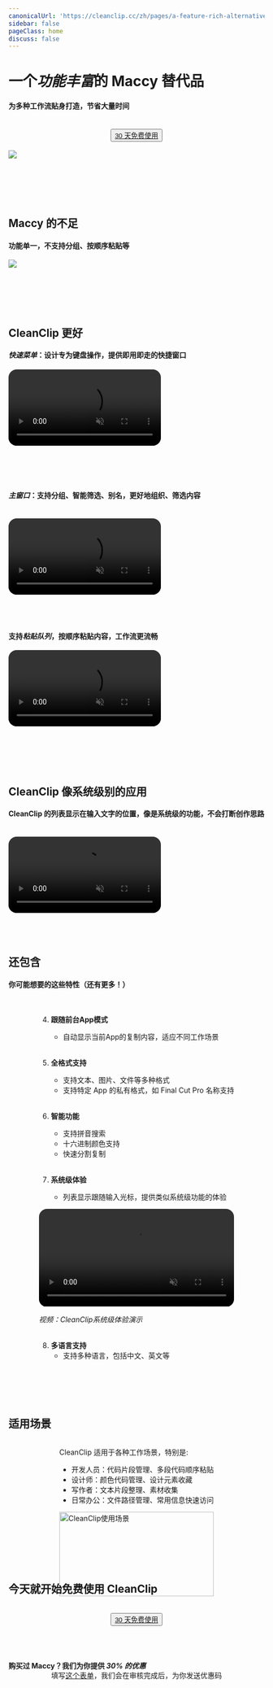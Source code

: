 ```yaml
---
canonicalUrl: 'https://cleanclip.cc/zh/pages/a-feature-rich-alternative-to-maccy'
sidebar: false
pageClass: home
discuss: false
---
```


<div class="present-home">

# 一个<em>功能丰富<span class="underline underline-12px"></span></em>的 Maccy 替代品
#### 为多种工作流贴身打造，节省大量时间

<br/>
<div style="display: flex; justify-content: center;">
  <div style="text-align: center">
    <!-- <img src="/images/twitter_card.webp"/> -->
    <button type="button" class="ant-btn ant-btn-primary ant-btn-round ant-btn-lg" style="">
      <!-- <a href="https://macaify.lemonsqueezy.com/checkout/buy/69bd0056-9182-4030-9aaf-bd0604db751b?embed=1&media=0&logo=0&desc=0&discount=0&enabled=114543" class="lemonsqueezy-button"> -->
      <a href="https://clip-purchase.macaify.com/freetrail">
                    30 天免费使用
      </a>
    </button>
  </div>
</div>

<br/>

<img src="/images/cleanclip-vs-paste.webp" class="img-fullwidth" />

<br/><br/><br/><br/>

## Maccy 的不足
#### 功能单一，不支持分组、按顺序粘贴等

<img src="/images/cleanclip-vs-maccy.png" class="img-fullwidth" />

<br/><br/><br/><br/>

## CleanClip 更好
#### <em>快速菜单<span class="underline underline-5px"></span></em>：设计专为键盘操作，提供即用即走的快捷窗口

<div class="rounded-video">
  <video autoplay muted loop>
      <source src="/videos/quickuse.mp4" type="video/mp4">
      <iframe src="/videos/quickuse.mp4" scrolling="no" border="0" frameborder="0" allow="autoplay; encrypted-media" allowfullscreen></iframe>
  </video>
</div>
<br/><br/><br/><br/>

#### <em>主窗口<span class="underline underline-5px"></span></em>：支持分组、智能筛选、别名，更好地组织、筛选内容
<br/>

<video autoplay muted loop>
    <source src="/videos/intro-1080.mp4" type="video/mp4">
    <iframe src="/videos/intro-1080.mp4" scrolling="no" border="0" frameborder="0" allow="autoplay; encrypted-media" allowfullscreen></iframe>
</video>
<br/><br/><br/><br/>

#### 支持<em>粘贴队列<span class="underline underline-5px"></span></em>，按顺序粘贴内容，工作流更流畅
<video autoplay muted loop>
    <source src="/videos/pastestack-split.mp4" type="video/mp4">
    <iframe src="/videos/pastestack-split.mp4" scrolling="no" border="0" frameborder="0" allow="autoplay; encrypted-media" allowfullscreen></iframe>
</video>

<br/><br/><br/><br/>

## CleanClip 像系统级别的应用
#### CleanClip 的列表显示在输入文字的位置，像是系统级的功能，不会打断创作思路
<br/>

<video autoplay muted loop>
    <source src="/videos/followcursor16x9.mp4" type="video/mp4">
    <iframe src="/videos/followcursor16x9.mp4" scrolling="no" border="0" frameborder="0" allow="autoplay; encrypted-media" allowfullscreen></iframe>
</video>
<br/><br/><br/><br/>

## 还包含
#### 你可能想要的这些特性（还有更多！）
<br/>

<div style="display: flex; justify-content: center;">
  <div class="center">

4. **跟随前台App模式**
   - 自动显示当前App的复制内容，适应不同工作场景
<br/><br/>

5. **全格式支持**
   - 支持文本、图片、文件等多种格式
   - 支持特定 App 的私有格式，如 Final Cut Pro 名称支持
<br/><br/>

6. **智能功能**
   - 支持拼音搜索
   - 十六进制颜色支持
   - 快速分割复制
<br/><br/>

7. **系统级体验**
   - 列表显示跟随输入光标，提供类似系统级功能的体验

<video autoplay muted loop style="width:100%;max-width:600px;">
    <source src="/videos/followcursor16x9.mp4" type="video/mp4">
    您的浏览器不支持视频标签。
</video>

*视频：CleanClip系统级体验演示*
<br/><br/>

8. **多语言支持**
   - 支持多种语言，包括中文、英文等

  </div>
</div>

<br/><br/><br/>

## 适用场景


<div style="display: flex; justify-content: center;">
  <div class="center">

CleanClip 适用于各种工作场景，特别是:

- 开发人员：代码片段管理、多段代码顺序粘贴
- 设计师：颜色代码管理、设计元素收藏
- 写作者：文本片段整理、素材收集
- 日常办公：文件路径管理、常用信息快速访问

<img src="/images/cleanclip-vs-paste.webp" alt="CleanClip使用场景" style="width:100%;max-width:600px;">
</div>
</div>

<br/><br/><br/><br/>

## 今天就开始免费使用 CleanClip
<br/>
<div style="display: flex; justify-content: center;">
  <div style="text-align: center">
    <!-- <img src="/images/twitter_card.webp"/> -->
    <button type="button" class="ant-btn ant-btn-primary ant-btn-round ant-btn-lg" style="">
      <!-- <a href="https://macaify.lemonsqueezy.com/checkout/buy/69bd0056-9182-4030-9aaf-bd0604db751b?embed=1&media=0&logo=0&desc=0&discount=0&enabled=114543" class="lemonsqueezy-button"> -->
      <a href="https://clip-purchase.macaify.com/freetrail">
                    30 天免费使用
      </a>
    </button>
  </div>
</div>

<br/><br/>
#### 购买过 Maccy？我们为你提供<em> 30% 的优惠<span class="underline underline-5px"></span></em>
<p style="text-align: center; margin-top: -20px;">
填写<a href="https://forms.gle/v1ya3x93Z1ud3H4A7" target="blank">这个表单</a>，我们会在审核完成后，为你发送优惠码
</p>

<br/><br/>

</div>

<style>
video {
  border-radius: 1rem;
  overflow: hidden;
}
</style>